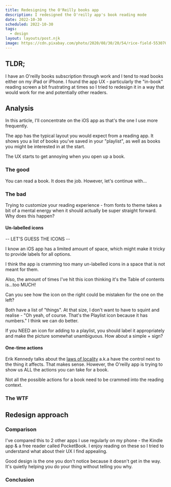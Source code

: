 ```yaml
---
title: Redesigning the O'Reilly books app
description: I redesigned the O'reilly app's book reading mode
date: 2022-10-30
scheduled: 2022-10-30
tags:
  - design
layout: layouts/post.njk
image: https://cdn.pixabay.com/photo/2020/08/30/20/54/rice-field-5530707_1280.jpg
---
```

## TLDR;
I have an O'reilly books subscription through work and I tend to read books either on my iPad or iPhone. I found the app UX - particularly the "in-book" reading screen a bit frustrating at times so I tried to redesign it in a way that would work for me and potentially other readers.

## Analysis

In this article, I'll concentrate on the iOS app as that's the one I use more frequently. 

The app has the typical layout you would expect from a reading app. It shows you a list of books you've saved in your "playlist", as well as books you might be interested in at the start.

The UX starts to get annoying when you open up a book.

### The good

You can read a book. It does the job. However, let's continue with...

### The bad

Trying to customize your reading experience - from fonts to theme takes a bit of a mental energy when it should actually be super straight forward. Why does this happen?

#### Un-labelled icons

-- LET'S GUESS THE ICONS --

I know an iOS app has a limited amount of space, which might make it tricky to provide labels for all options.

I think the app is cramming too many un-labelled icons in a space that is not meant for them.

Also, the amount of times I've hit this icon thinking it's the Table of contents is...too MUCH!

Can you see how the icon on the right could be mistaken for the one on the left?

Both have a list of "things". At that size, I don't want to have to squint and realise - "Oh yeah, of course. That's the Playlist icon because it has numbers." I think we can do better.

If you NEED an icon for adding to a playlist, you should label it appropriately and make the picture somewhat unambiguous. How about a simple + sign?

#### One-time actions

Erik Kennedy talks about the [laws of locality](https://www.learnui.design/blog/the-3-laws-of-locality.html) a.k.a have the control next to the thing it affects. That makes sense. However, the O'reilly app is trying to show us ALL the actions you can take for a book.

Not all the possible actions for a book need to be crammed into the reading context. 


### The WTF

## Redesign approach

### Comparison

I've compared this to 2 other apps I use regularly on my phone - the Kindle app & a free reader called PocketBook. I enjoy reading on these so I tried to understand what about their UX I find appealing.

Good design is the one you don't notice because it doesn't get in the way. It's quietly helping you do your thing without telling you why.

### Conclusion



